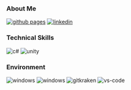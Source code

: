 ### About Me

[![github pages](http://img.shields.io/badge/-Github%20Pages-181717?style=flat-square&logo=github)](https://wolfi.in/) [![linkedin](https://img.shields.io/badge/-LinkedIn-0077B5?style=flat-square&logo=Linkedin&logoColor=white)](https://www.linkedin.com/in/novemberi/)

### Technical Skills
![c#](http://img.shields.io/badge/-C%23-239120?style=flat-square&logo=c%20sharp) ![unity](http://img.shields.io/badge/-Unity-black?style=flat-square&logo=unity)

### Environment
![windows](https://img.shields.io/badge/-Windows-0078D6?style=flat-square&logo=windows&logoColor=white) ![windows](https://img.shields.io/badge/-macOS-000000?style=flat-square&logo=apple&logoColor=white) ![gitkraken](https://img.shields.io/badge/-GitKraken-179287?style=flat-square&logo=GitKraken&logoColor=white) ![vs-code](https://img.shields.io/badge/-Visual%20Studio%20Code-007ACC?style=flat-square&logo=Visual%20Studio%20Code&logoColor=white)
